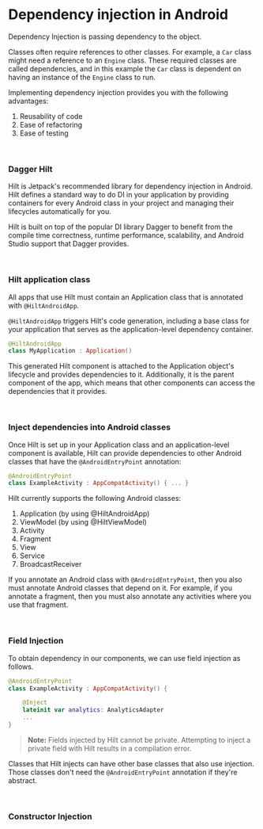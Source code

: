 # Dependency injection in Android

Dependency Injection is passing dependency to the object.

Classes often require references to other classes. For example, a `Car` class might need a reference to an `Engine`
class. These required classes are called dependencies, and in this example the `Car` class is dependent on having an
instance of the `Engine` class to run.

Implementing dependency injection provides you with the following advantages:

1. Reusability of code
2. Ease of refactoring
3. Ease of testing

<br/>

### Dagger Hilt

Hilt is Jetpack's recommended library for dependency injection in Android. Hilt defines a standard way to do DI in your
application by providing containers for every Android class in your project and managing their lifecycles automatically
for you.

Hilt is built on top of the popular DI library Dagger to benefit from the compile time correctness, runtime performance,
scalability, and Android Studio support that Dagger provides.

<br/>

### Hilt application class

All apps that use Hilt must contain an Application class that is annotated with `@HiltAndroidApp`.

`@HiltAndroidApp` triggers Hilt's code generation, including a base class for your application that serves as the
application-level dependency container.

```kotlin
@HiltAndroidApp
class MyApplication : Application()
```

This generated Hilt component is attached to the Application object's lifecycle and provides dependencies to it.
Additionally, it is the parent component of the app, which means that other components can access the dependencies that
it provides.

<br/>

### Inject dependencies into Android classes

Once Hilt is set up in your Application class and an application-level component is available, Hilt can provide
dependencies to other Android classes that have the `@AndroidEntryPoint` annotation:

```kotlin
@AndroidEntryPoint
class ExampleActivity : AppCompatActivity() { ... }
```

Hilt currently supports the following Android classes:

1. Application (by using @HiltAndroidApp)
2. ViewModel (by using @HiltViewModel)
3. Activity
4. Fragment
5. View
6. Service
7. BroadcastReceiver

If you annotate an Android class with `@AndroidEntryPoint`, then you also must annotate Android classes that depend on
it. For example, if you annotate a fragment, then you must also annotate any activities where you use that fragment.

<br/>

### Field Injection

To obtain dependency in our components, we can use field injection as follows.

```kotlin
@AndroidEntryPoint
class ExampleActivity : AppCompatActivity() {

    @Inject
    lateinit var analytics: AnalyticsAdapter
    ...
}
```

> **Note:** Fields injected by Hilt cannot be private. Attempting to inject a private field with Hilt results in a
> compilation error.

Classes that Hilt injects can have other base classes that also use injection. Those classes don't need the
`@AndroidEntryPoint` annotation if they're abstract.

<br/>

### Constructor Injection


